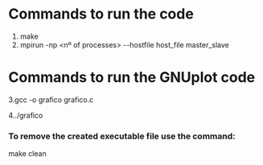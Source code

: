 # Commands to run the code

1. make
2. mpirun -np <nº of processes> --hostfile host_file master_slave

# Commands to run the GNUplot code

3.gcc -o grafico grafico.c

4../grafico 

### To remove the created executable file use the command:

make clean